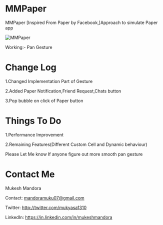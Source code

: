 MMPaper
=======

MMPaper [Inspired From Paper by Facebook,]Approach to simulate Paper app

![MMPaper](http://i.imgur.com/7Yv8mSA.gif)

Working:- 
Pan Gesture


Change Log
==========
1.Changed Implementation Part of Gesture

2.Added Paper Notification,Friend Request,Chats button

3.Pop bubble on click of Paper button

Things To Do
==========
1.Performance Improvement

2.Remaining Features(Different Custom Cell and Dynamic behaviour)

Please Let Me know If anyone figure out more smooth pan gesture  

Contact Me
==========
Mukesh Mandora

Contact: mandoramuku07@gmail.com

Twitter: http://twitter.com/mukyasa1310

LinkedIn: https://in.linkedin.com/in/mukeshmandora
